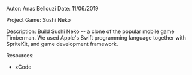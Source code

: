 Autor: Anas Bellouzi
Date: 11/06/2019

Project Game: Sushi Neko

Description: Build Sushi Neko -- a clone of the popular mobile game Timberman. We used Apple's Swift programming language together with SpriteKit, and game development framework.

Resources:
  - xCode
